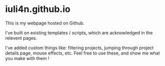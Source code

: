 # iuli4n.github.io

This is my webpage hosted on Github. 

I've built on existing templates / scripts, which are acknowledged in the relevent pages. 

I've added custom things like: filtering projects, jumping through project details page, mouse effects, etc. Feel free to use these, and show me what you make with them ! 
